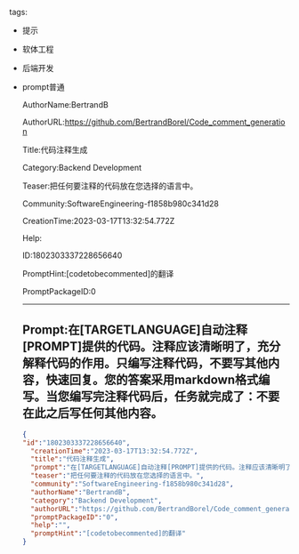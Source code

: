   tags: 
- 提示
- 软体工程
- 后端开发
- prompt普通

  AuthorName:BertrandB

  AuthorURL:https://github.com/BertrandBorel/Code_comment_generation

  Title:代码注释生成

  Category:Backend Development

  Teaser:把任何要注释的代码放在您选择的语言中。

  Community:SoftwareEngineering-f1858b980c341d28

  CreationTime:2023-03-17T13:32:54.772Z

  Help:

  ID:1802303337228656640

  PromptHint:[codetobecommented]的翻译

  PromptPackageID:0

  ---

  ## Prompt:在[TARGETLANGUAGE]自动注释[PROMPT]提供的代码。注释应该清晰明了，充分解释代码的作用。只编写注释代码，不要写其他内容，快速回复。您的答案采用markdown格式编写。当您编写完注释代码后，任务就完成了：不要在此之后写任何其他内容。

  ```json
  {
  "id":"1802303337228656640",
    "creationTime":"2023-03-17T13:32:54.772Z",
    "title":"代码注释生成",
    "prompt":"在[TARGETLANGUAGE]自动注释[PROMPT]提供的代码。注释应该清晰明了，充分解释代码的作用。只编写注释代码，不要写其他内容，快速回复。您的答案采用markdown格式编写。当您编写完注释代码后，任务就完成了：不要在此之后写任何其他内容。",
    "teaser":"把任何要注释的代码放在您选择的语言中。",
    "community":"SoftwareEngineering-f1858b980c341d28",
    "authorName":"BertrandB",
    "category":"Backend Development",
    "authorURL":"https://github.com/BertrandBorel/Code_comment_generation",
    "promptPackageID":"0",
    "help":"",
    "promptHint":"[codetobecommented]的翻译"
  }
  ```

